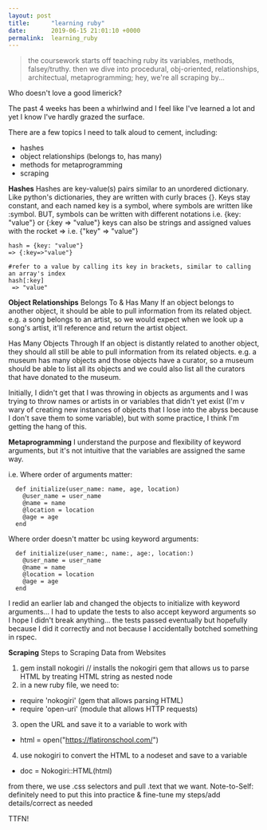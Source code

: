 ```yaml
---
layout: post
title:      "learning ruby"
date:       2019-06-15 21:01:10 +0000
permalink:  learning_ruby
---
```



> the coursework starts off teaching ruby
> its variables, methods, falsey/truthy.
> then we dive into procedural,
> obj-oriented, relationships, architectual,
> metaprogramming; hey, we're all scraping by...

Who doesn't love a good limerick?

The past 4 weeks has been a whirlwind and I feel like I've learned a lot and yet I know I've hardly grazed the surface.

There are a few topics I need to talk aloud to cement, including:
* hashes
* object relationships (belongs to, has many)
* methods for metaprogramming
* scraping

**Hashes**
Hashes are key-value(s) pairs similar to an unordered dictionary. 
Like python's dictionaries, they are written with curly braces {}.
Keys stay constant, and each named key is a symbol, where symbols are written like :symbol.
BUT, symbols can be written with different notations 
i.e. {key: "value"} or {:key => "value"}
keys can also be strings and assigned values with the rocket =>
i.e. {"key" => "value"}
```
hash = {key: "value"}
=> {:key=>"value"}

#refer to a value by calling its key in brackets, similar to calling an array's index
hash[:key]
 => "value"
```

**Object Relationships**
Belongs To & Has Many
If an object belongs to another object, it should be able to pull information from its related object.
e.g. a song belongs to an artist, so we would expect when we look up a song's artist, it'll reference and return the artist object.

Has Many Objects Through
If an object is distantly related to another object, they should all still be able to pull information from its related objects.
e.g. a museum has many objects and those objects have a curator, so a museum should be able to list all its objects and we could also list all the curators that have donated to the museum. 

Initially, I didn't get that I was throwing in objects as arguments and I was trying to throw names or artists in or variables that didn't yet exist (I'm v wary of creating new instances of objects that I lose into the abyss because I don't save them to some variable), but with some practice, I think I'm getting the hang of this.


**Metaprogramming**
I understand the purpose and flexibility of keyword arguments, but it's not intuitive that the variables are assigned the same way.

i.e.
Where order of arguments matter:
```
  def initialize(user_name: name, age, location)
    @user_name = user_name
    @name = name
    @location = location
    @age = age
  end
```
Where order doesn't matter bc using keyword arguments:
```
  def initialize(user_name:, name:, age:, location:)
    @user_name = user_name
    @name = name
    @location = location
    @age = age
  end
```

I redid an earlier lab and changed the objects to initialize with keyword arguments... I had to update the tests to also accept keyword arguments so I hope I didn't break anything... the tests passed eventually but hopefully because I did it correctly and not because I accidentally botched something in rspec.

**Scraping**
Steps to Scraping Data from Websites

1. gem install nokogiri // installs the nokogiri gem that allows us to parse HTML by treating HTML string as nested node
2. in a new ruby file, we need to:
* require 'nokogiri' (gem that allows parsing HTML)
*  require 'open-uri' (module that allows HTTP requests)
3. open the URL and save it to a variable to work with
*  html = open("https://flatironschool.com/")
4. use nokogiri to convert the HTML to a nodeset and save to a variable
* doc = Nokogiri::HTML(html)

from there, we use .css selectors and pull .text that we want. 
Note-to-Self: definitely need to put this into practice & fine-tune my steps/add details/correct as needed

TTFN!

